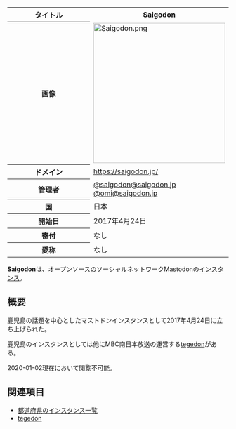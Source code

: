<div>

<table>
<colgroup>
<col style="width: 50%" />
<col style="width: 50%" />
</colgroup>
<tbody>
<tr class="header">
<th>タイトル</th>
<th>Saigodon</th>
</tr>

<tr class="odd">
<th>画像</th>
<td><a href="/%E3%83%95%E3%82%A1%E3%82%A4%E3%83%AB:Saigodon.png"><img src="/images/thumb/8/86/Saigodon.png/300px-Saigodon.png" srcset="/images/thumb/8/86/Saigodon.png/450px-Saigodon.png 1.5x, /images/8/86/Saigodon.png 2x" width="300" height="319" alt="Saigodon.png" /></a></td>
</tr>
<tr class="even">
<th scope="row">ドメイン</th>
<td><a href="https://saigodon.jp/" rel="nofollow">https://saigodon.jp/</a></td>
</tr>
<tr class="odd">
<th scope="row">管理者</th>
<td><a href="https://saigodon.jp/@saigodon" rel="nofollow">@saigodon@saigodon.jp</a><br />
<a href="https://saigodon.jp/@omi" rel="nofollow">@omi@saigodon.jp</a></td>
</tr>
<tr class="even">
<th scope="row">国</th>
<td>日本</td>
</tr>
<tr class="odd">
<th scope="row">開始日</th>
<td>2017年4月24日</td>
</tr>
<tr class="even">
<th scope="row">寄付</th>
<td>なし</td>
</tr>
<tr class="odd">
<th scope="row">愛称</th>
<td>なし</td>
</tr>
</tbody>
</table>

  
**Saigodon**は、オープンソースのソーシャルネットワークMastodonの[インスタンス](/%E3%82%A4%E3%83%B3%E3%82%B9%E3%82%BF%E3%83%B3%E3%82%B9 "インスタンス")。

## 概要

鹿児島の話題を中心としたマストドンインスタンスとして2017年4月24日に立ち上げられた。

鹿児島のインスタンスとしては他にMBC南日本放送の運営する[tegedon](/Tegedon "Tegedon")がある。

2020-01-02現在において閲覧不可能。

## 関連項目

-   [都道府県のインスタンス一覧](/%E9%83%BD%E9%81%93%E5%BA%9C%E7%9C%8C%E3%81%AE%E3%82%A4%E3%83%B3%E3%82%B9%E3%82%BF%E3%83%B3%E3%82%B9%E4%B8%80%E8%A6%A7 "都道府県のインスタンス一覧")
-   [tegedon](/Tegedon "Tegedon")

</div>
